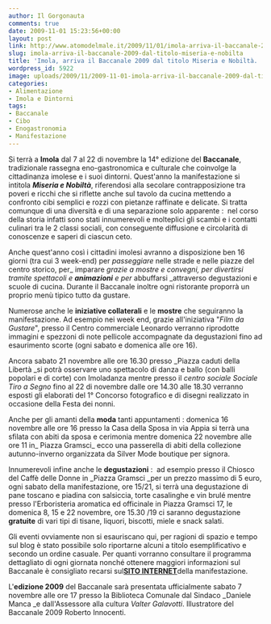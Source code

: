 ```yaml
---
author: Il Gorgonauta
comments: true
date: 2009-11-01 15:23:56+00:00
layout: post
link: http://www.atomodelmale.it/2009/11/01/imola-arriva-il-baccanale-2009-dal-titolo-miseria-e-nobilta/
slug: imola-arriva-il-baccanale-2009-dal-titolo-miseria-e-nobilta
title: 'Imola, arriva il Baccanale 2009 dal titolo Miseria e Nobiltà. '
wordpress_id: 5922
image: uploads/2009/11/2009-11-01-imola-arriva-il-baccanale-2009-dal-titolo-miseria-e-nobilta.jpg
categories:
- Alimentazione
- Imola e Dintorni
tags:
- Baccanale
- Cibo
- Enogastronomia
- Manifestazione
---
```


Si terrà a **Imola** dal 7 al 22 di novembre la 14° edizione del **Baccanale**, tradizionale rassegna eno-gastronomica e culturale che coinvolge la cittadinanza imolese e i suoi dintorni. Quest'anno la manifestazione si intitola **_Miseria e Nobiltà_**, riferendosi alla secolare contrapposizione tra poveri e ricchi che si riflette anche sul tavolo da cucina mettendo a confronto cibi semplici e rozzi con pietanze raffinate e delicate. Si tratta comunque di una diversità e di una separazione solo apparente :  nel corso della storia infatti sono stati innumerevoli e molteplici gli scambi e i contatti culinari tra le 2 classi sociali, con conseguente diffusione e circolarità di conoscenze e saperi di ciascun ceto.

Anche quest'anno così i cittadini imolesi avranno a disposizione ben 16 giorni (tra cui 3 week-end) per _passeggiare_ nelle strade e nelle piazze del centro storico, per_ imparare _grazie a mostre e convegni, per _divertirsi_ tramite spettacoli e **animazioni** e per_ abbuffarsi _attraverso degustazioni e scuole di cucina. Durante il Baccanale inoltre ogni ristorante proporrà un proprio menù tipico tutto da gustare.

Numerose anche le **iniziative collaterali** e le **mostre** che seguiranno la manifestazione. Ad esempio nei week end, grazie all'iniziativa "_Film da Gustare_", presso il Centro commerciale Leonardo verranno riprodotte immagini e spezzoni di note pellicole accompagnate da degustazioni fino ad esaurimento scorte (ogni sabato e domenica alle ore 16).

Ancora sabato 21 novembre alle ore 16.30 presso _Piazza caduti della Libertà _si potrà osservare uno spettacolo di danza e ballo (con balli popolari e di corte) con Imoladanza mentre presso il _centro sociale Sociale Tiro a Segno_ fino al 22 di novembre dalle ore 14.30 alle 18.30 verranno esposti gli elaborati del 1° Concorso fotografico e di disegni realizzato in occasione della Festa dei nonni.

Anche per gli amanti della **moda** tanti appuntamenti : domenica 16 novembre alle ore 16 presso la Casa della Sposa in via Appia si terrà una sfilata con abiti da sposa e cerimonia mentre domenica 22 novembre alle ore 11 in_ Piazza Gramsci_ ecco una passerella di abiti della collezione autunno-inverno organizzata da Silver Mode boutique per signora.

Innumerevoli infine anche le **degustazioni** :  ad esempio presso il Chiosco del Caffè delle Donne in _Piazza Gramsci _per un prezzo massimo di 5 euro, ogni sabato della manifestazione, ore 15/21, si terrà una degustazione di pane toscano e piadina con salsiccia, torte casalinghe e vin brulé mentre presso l'Erboristeria aromatica ed officinale in Piazza Gramsci 17, le domenica 8, 15 e 22 novembre, ore 15.30 /19 ci saranno degustazione **gratuite** di vari tipi di tisane, liquori, biscotti, miele e snack salati.

Gli eventi ovviamente non si esauriscano qui, per ragioni di spazio e tempo sul blog è stato possibile solo riportarne alcuni a titolo esemplificativo e secondo un ordine casuale. Per quanti vorranno consultare il programma dettagliato di ogni giornata nonché ottenere maggiori informazioni sul Baccanale è consigliato recarsi sul[**SITO INTERNET**](http://www.baccanaleimola.it/index_ed_in_corso.cfm)della manifestazione.

L'**edizione 2009** del Baccanale sarà presentata ufficialmente sabato 7 novembre alle ore 17 presso la Biblioteca Comunale dal Sindaco _Daniele Manca _e dall'Assessore alla cultura _Valter Galavotti_. Illustratore del Baccanale 2009 Roberto Innocenti.
